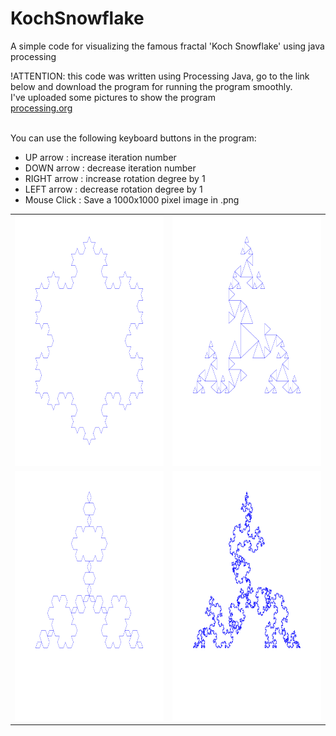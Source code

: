 # KochSnowflake
A simple code for visualizing the famous fractal 'Koch Snowflake' using java processing
<p>!ATTENTION: this code was written using Processing Java, go to the link below and download the program for running the program smoothly.</br>I've uploaded some pictures to show the program
<br><a href="processing.org">processing.org</a></p>
<p>
<br>
You can use the following keyboard buttons in the program:
  <ul>
<li>UP arrow : increase iteration number</li>
<li>DOWN arrow : decrease iteration number</li>
<li>RIGHT arrow : increase rotation degree by 1</li>
<li>LEFT arrow : decrease rotation degree by 1</li>
<li>Mouse Click : Save a 1000x1000 pixel image in .png</li>
    </ul>
</p>
<table>
  <tr>
    <td><img src="koch_snowflake_angle=60_n=4.png" alt="iteration=4 angle=60" width="400" height="400"></td>
    <td><img src="koch_snowflake_angle=240_n=4.png" alt="iteration=4 angle=240" width="400" height="400"></td>
  </tr>
  <tr>
    <td><img src="koch_snowflake_angle=300_n=4.png" alt="iteration=4 angle=300" width="400" height="400"></td>
    <td><img src="koch_snowflake_angle=267_n=9.png" alt="iteration=9 angle=267" width="400" height="400"></td>
  </tr>
</table>
